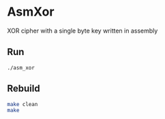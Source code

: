 # AsmXor
XOR cipher with a single byte key written in assembly

## Run
`./asm_xor`

## Rebuild
```bash
make clean
make
```